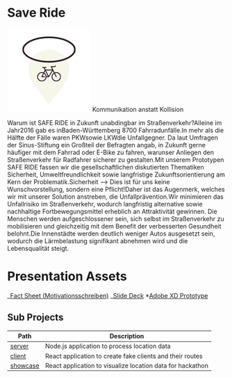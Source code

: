# Save Ride

<p class="text-align: center">
    <img src="./client/public/logo192.png">
    Kommunikation anstatt Kollision
</p>

Warum ist SAFE RIDE in Zukunft unabdingbar im Straßenverkehr?Alleine im Jahr2016 gab es inBaden-Württemberg 8700 Fahrradunfälle.In mehr als die Hälfte der Fälle waren PKWsowie LKWdie Unfallgegner. Da laut Umfragen der Sinus-Stiftung ein Großteil der Befragten angab, in Zukunft gerne häufiger mit dem Fahrrad oder E-Bike zu fahren, warunser Anliegen den Straßenverkehr für Radfahrer sicherer zu gestalten.Mit unserem Prototypen SAFE RIDE fassen wir die gesellschaftlichen diskutierten Thematiken Sicherheit, Umweltfreundlichkeit sowie langfristige Zukunftsorientierung am Kern der Problematik.Sicherheit —> Dies ist für uns keine Wunschvorstellung, sondern eine Pflicht!Daher ist das Augenmerk, welches wir mit unserer Solution anstreben, die Unfallprävention.Wir minimieren das Unfallrisiko im Straßenverkehr, wodurch langfristig alternative sowie nachhaltige Fortbewegungsmittel erheblich an Attraktivität gewinnen. Die Menschen werden aufgeschlossener sein, sich selbst im Straßenverkehr zu mobilisieren und gleichzeitig mit dem Benefit der verbesserten Gesundheit belohnt.Die Innenstädte werden deutlich weniger Autos ausgesetzt sein, wodurch die Lärmbelastung signifikant abnehmen wird und die Lebensqualität steigt.

# Presentation Assets

_[Fact Sheet (Motivationsschreiben)](pitch-deck/Präsentation-Safe-Ride.pptx)
_[Slide Deck](pitch-deck/Präsentation-Safe-Ride.pptx) \*[Adobe XD Prototype](https://xd.adobe.com/view/ce058d7b-278f-4299-aec2-e51c1cc28d0c-9b56/?fullscreen)

## Sub Projects

| Path                             | Description                                                |
| -------------------------------- | ---------------------------------------------------------- |
| [server](./server/README.md)     | Node.js application to process location data               |
| [client](./frontend/README.md)   | React application to create fake clients and their routes  |
| [showcase](./showcase/README.md) | React application to visualize location data for hackathon |
